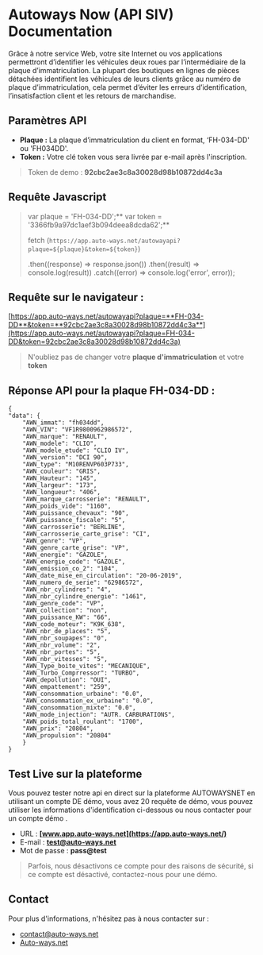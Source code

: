 # Autoways Now (API SIV) Documentation

Grâce à notre service Web, votre site Internet ou vos applications permettront d’identifier les véhicules deux roues par l’intermédiaire de la plaque d’immatriculation. La plupart des boutiques en lignes de pièces détachées identifient les véhicules de leurs clients grâce au numéro de plaque d’immatriculation, cela permet d’éviter les erreurs d’identification, l’insatisfaction client et les retours de marchandise.


## Paramètres API

 - **Plaque :** La plaque d’immatriculation du client en format, ‘FH-034-DD' ou 'FH034DD'.
-   **Token :** Votre clé token vous sera livrée par e-mail après l'inscription.

> Token de demo : **92cbc2ae3c8a30028d98b10872dd4c3a**

## Requête Javascript

 > var plaque = 'FH-034-DD';**
> var token = '3366fb9a97dc1aef3b094deea8dcda62';**
> 
> fetch (`https://app.auto-ways.net/autowayapi?plaque=${plaque}&token=${token}`)
> 
> .then((response) => response.json())
> .then((result) => console.log(result))
> .catch((error) => console.log('error', error));

## Requête sur  le navigateur :

[https://app.auto-ways.net/autowayapi?plaque=**FH-034-DD**&token=**92cbc2ae3c8a30028d98b10872dd4c3a**](https://app.auto-ways.net/autowayapi?plaque=FH-034-DD&token=92cbc2ae3c8a30028d98b10872dd4c3a)

> N'oubliez pas de changer votre **plaque d'immatriculation** et votre **token**

## Réponse API pour la plaque FH-034-DD :

    {
    "data": {
        "AWN_immat": "fh034dd",
        "AWN_VIN": "VF1R9800962986572",
        "AWN_marque": "RENAULT",
        "AWN_modele": "CLIO",
        "AWN_modele_etude": "CLIO IV",
        "AWN_version": "DCI 90",
        "AWN_type": "M10RENVP603P733",
        "AWN_couleur": "GRIS",
        "AWN_Hauteur": "145",
        "AWN_largeur": "173",
        "AWN_longueur": "406",
        "AWN_marque_carrosserie": "RENAULT",
        "AWN_poids_vide": "1160",
        "AWN_puissance_chevaux": "90",
        "AWN_puissance_fiscale": "5",
        "AWN_carrosserie": "BERLINE",
        "AWN_carrosserie_carte_grise": "CI",
        "AWN_genre": "VP",
        "AWN_genre_carte_grise": "VP",
        "AWN_energie": "GAZOLE",
        "AWN_energie_code": "GAZOLE",
        "AWN_emission_co_2": "104",
        "AWN_date_mise_en_circulation": "20-06-2019",
        "AWN_numero_de_serie": "62986572",
        "AWN_nbr_cylindres": "4",
        "AWN_nbr_cylindre_energie": "1461",
        "AWN_genre_code": "VP",
        "AWN_collection": "non",
        "AWN_puissance_KW": "66",
        "AWN_code_moteur": "K9K_638",
        "AWN_nbr_de_places": "5",
        "AWN_nbr_soupapes": "0",
        "AWN_nbr_volume": "2",
        "AWN_nbr_portes": "5",
        "AWN_nbr_vitesses": "5",
        "AWN_Type_boite_vites": "MECANIQUE",
        "AWN_Turbo_Comprressor": "TURBO",
        "AWN_depollution": "OUI",
        "AWN_empattement": "259",
        "AWN_consommation_urbaine": "0.0",
        "AWN_consommation_ex_urbaine": "0.0",
        "AWN_consommation_mixte": "0.0",
        "AWN_mode_injection": "AUTR. CARBURATIONS",
        "AWN_poids_total_roulant": "1700",
        "AWN_prix": "20804",
        "AWN_propulsion": "20804"
	    }
    }
  
## Test Live sur la plateforme  

  
Vous pouvez tester notre api en direct sur la plateforme AUTOWAYSNET en utilisant un compte DE démo, vous avez 20 requête de démo, vous pouvez utiliser les informations d'identification ci-dessous ou nous contacter pour un compte démo .

 - URL : **[www.app.auto-ways.net](https://app.auto-ways.net/)**
 - E-mail : **test@auto-ways.net**
 - Mot de passe : **pass@test**

> Parfois, nous désactivons ce compte pour des raisons de sécurité, si ce compte est désactivé, contactez-nous pour une démo.

## Contact

Pour plus d'informations, n'hésitez pas à nous contacter  sur :

 - [contact@auto-ways.net](mailto:contact.auto-ways.net)
 - [Auto-ways.net](Auto-ways.net)
